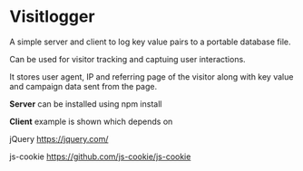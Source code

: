 # Visitlogger

A simple server and client to log key value pairs to a portable database file.

Can be used for visitor tracking and captuing user interactions.

It stores user agent, IP and referring page of the visitor along with key value and campaign data sent from the page.

**Server** can be installed using npm install

**Client** example is shown which depends on 

jQuery https://jquery.com/

js-cookie https://github.com/js-cookie/js-cookie

